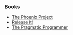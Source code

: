 ### Books

* [The Phoenix Project](https://www.oreilly.com/library/view/the-phoenix-project/9781457191350/)
* [Release It!](https://www.oreilly.com/library/view/release-it/9781680500264/)
* [The Pragmatic Programmer](https://www.oreilly.com/library/view/the-pragmatic-programmer/020161622X/)
